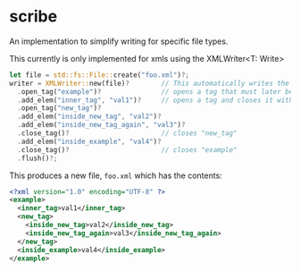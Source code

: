 # scribe
An implementation to simplify writing for specific file types.

This currently is only implemented for xmls using the XMLWriter<T: Write>

```rust
let file = std::fs::File::create("foo.xml")?;
writer = XMLWriter::new(file)?        // This automatically writes the header therefore returns a result
  .open_tag("example")?               // opens a tag that must later be closed
  .add_elem("inner_tag", "val1")?     // opens a tag and closes it with "val1" as the element
  .open_tag("new_tag")?
  .add_elem("inside_new_tag", "val2")?
  .add_elem("inside_new_tag_again", "val3")?
  .close_tag()?                       // closes "new_tag"
  .add_elem("inside_example", "val4")?
  .close_tag()?                       // closes "example"
  .flush()?;
```

This produces a new file, `foo.xml` which has the contents:

```xml
<?xml version="1.0" encoding="UTF-8" ?>
<example>
  <inner_tag>val1</inner_tag>
  <new_tag>
    <inside_new_tag>val2</inside_new_tag>
    <inside_new_tag_again>val3</inside_new_tag_again>
  </new_tag>
  <inside_example>val4</inside_example>
</example>
```
